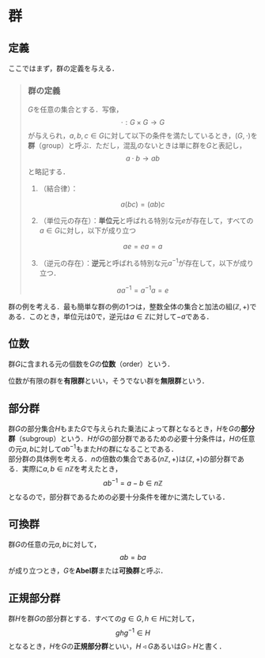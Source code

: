 # 群

## 定義

ここではまず，群の定義を与える．

> ### 群の定義
>
> $G$を任意の集合とする．写像，
> $$
>     ⋅:G × G → G
> $$
> が与えられ，$a,b,c ∈ G$に対して以下の条件を満たしているとき，$(G,⋅)$を**群**（group）と呼ぶ．ただし，混乱のないときは単に群を$G$と表記し，
> $$
>     a⋅b → ab
> $$
> と略記する．
>
> 1. （結合律）：
>
> $$
>     a(bc) = (ab)c
> $$
>
> 2. （単位元の存在）：**単位元**と呼ばれる特別な元$e$が存在して，すべての$a ∈ G$に対し，以下が成り立つ
>
> $$
>     ae = ea = a
> $$
>
> 3. （逆元の存在）：**逆元**と呼ばれる特別な元$a^{-1}$が存在して，以下が成り立つ．
>
> $$
>     aa^{-1} = a^{-1}a = e
> $$

群の例を考える．最も簡単な群の例の1つは，整数全体の集合と加法の組$(\mathbb{Z},+)$である．このとき，単位元は$0$で，逆元は$a ∈ \mathbb{Z}$に対して$-a$である．

## 位数

群$G$に含まれる元の個数を$G$の**位数**（order）という．

位数が有限の群を**有限群**といい，そうでない群を**無限群**という．

## 部分群

群$G$の部分集合$H$もまた$G$で与えられた乗法によって群となるとき，$H$を$G$の**部分群**（subgroup）という．$H$が$G$の部分群であるための必要十分条件は，$H$の任意の元$a,b$に対して$ab^{-1}$もまた$H$の群になることである．
<br>
部分群の具体例を考える．$n$の倍数の集合である$(n\mathbb{Z},+)$は$(\mathbb{Z},+)$の部分群である．実際に$a,b ∈ n\mathbb{Z}$を考えたとき，
$$
    ab^{-1} = a - b ∈ n\mathbb{Z}
$$
となるので，部分群であるための必要十分条件を確かに満たしている．

## 可換群

群$G$の任意の元$a,b$に対して，
$$
    ab = ba
$$
が成り立つとき，$G$を**Abel群**または**可換群**と呼ぶ．

## 正規部分群

群$H$を群$G$の部分群とする．すべての$g ∈ G, h ∈ H$に対して，
$$
    ghg^{-1} ∈ H
$$
となるとき，$H$を$G$の**正規部分群**といい，$H ◃ G$あるいは$G ▹ H$と書く．

